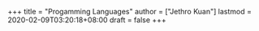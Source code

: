 +++
title = "Progamming Languages"
author = ["Jethro Kuan"]
lastmod = 2020-02-09T03:20:18+08:00
draft = false
+++
